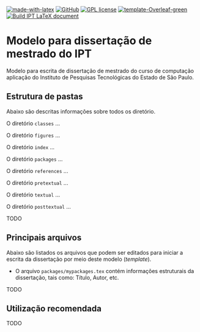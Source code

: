 [![made-with-latex](https://img.shields.io/badge/Made%20with-LateX-blue?logo=Latex)](https://www.latex-project.org/) [![GitHub](https://badgen.net/badge/icon/github?icon=github&label)](https://github.com/manascimento/template-ipt) [![GPL license](https://img.shields.io/badge/License-GPL-blue.svg)](https://github.com/manascimento/template-ipt/blob/main/LICENSE.md) [![template-Overleaf-green](https://img.shields.io/badge/Template-Overleaf-green?logo=Overleaf)](https://www.overleaf.com/latex/templates/ipt-dissertacao/txmkjzcmcdnn) [![Build IPT LaTeX document](https://github.com/manascimento/template-ipt/actions/workflows/main.yml/badge.svg?branch=main)](https://github.com/manascimento/template-ipt/actions/workflows/main.yml)

# Modelo para dissertação de mestrado do IPT
Modelo para escrita de dissertação de mestrado do curso de computação aplicação do Instituto de Pesquisas Tecnológicas do Estado de São Paulo.

## Estrutura de pastas
Abaixo são descritas informações sobre todos os diretório.

O diretório `classes` ...

O diretório `figures` ...

O diretório `index` ...

O diretório `packages` ...

O diretório `references` ...

O diretório `pretextual` ...

O diretório `textual` ...

O diretório `posttextual` ...

TODO

## Principais arquivos
Abaixo são listados os arquivos que podem ser editados para iniciar a escrita da dissertação por meio deste modelo (*template*).

- O arquivo `packages/mypackages.tex` contém informações estruturais da dissertação, tais como: Título, Autor, etc.

TODO

## Utilização recomendada
TODO
